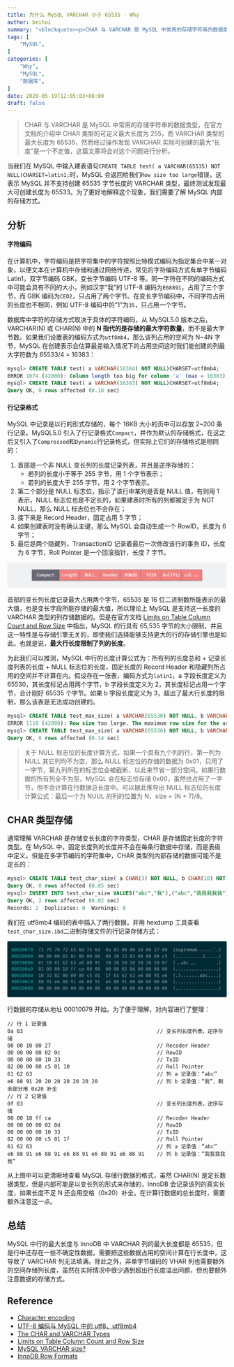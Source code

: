 ```yaml
---
title: 为什么 MySQL VARCHAR 小于 65535 · Why
author: beihai
summary: "<blockquote><p>CHAR 与 VARCHAR 是 MySQL 中常用的存储字符串的数据类型，在官方文档的介绍中 CHAR 类型的可定义最大长度为 255，而 VARCHAR 类型的最大长度为 65535，然而经过操作发现 VARCHAR 实际可创建的最大“长度”是一个不定值，这篇文章将会对这个问题进行分析。</p></blockquote>"
tags: [
  	"MySQL",
]
categories: [
	"Why",
  	"MySQL",
	"数据库",
]
date: 2020-05-19T12:05:03+08:00
draft: false
---
```


> CHAR 与 VARCHAR 是 MySQL 中常用的存储字符串的数据类型，在官方文档的介绍中 CHAR 类型的可定义最大长度为 255，而 VARCHAR 类型的最大长度为 65535，然而经过操作发现 VARCHAR 实际可创建的最大“长度”是一个不定值，这篇文章将会对这个问题进行分析。

当我们在 MySQL 中输入建表语句`CREATE TABLE test( a VARCHAR(65535) NOT NULL)CHARSET=latin1;`时，MySQL 会返回给我们`Row size too large`错误，这表示 MySQL 并不支持创建 65535 字节长度的 VARCHAR 类型，最终测试发现最大可创建长度为 65533。为了更好地解释这个现象，我们需要了解 MySQL 内部的存储方式。

## 分析

#### 字符编码

在计算机中，字符编码是把字符集中的字符按照比特模式编码为指定集合中某一对象，以便文本在计算机中存储和通过网络传递，常见的字符编码方式有单字节编码 Latin1，双字节编码 GBK，变长字节编码 UTF-8 等。同一字符在不同的编码方式中可能会具有不同的大小，例如汉字“我”的 UTF-8 编码为`E68891`，占用了三个字节，而 GBK 编码为`CED2`，只占用了两个字节。在变长字节编码中，不同字符占用的长度也不相同，例如 UTF-8 编码中的“1”为`35`，只占用一个字节。

数据库中字符的存储方式取决于具体的字符编码，从 MySQL5.0 版本之后，VARCHAR(N) 或 CHAR(N) 中的 **N 指代的是存储的最大字符数量**，而不是最大字节数。如果我们设置表的编码方式为`utf8mb4`，那么该列占用的空间为 N~4N 字节，MySQL 在创建表示会估算最差输入情况下的占用空间这时我们能创建的列最大字符数为 65533/4 = 16383：

```sql
mysql> CREATE TABLE test( a VARCHAR(16384) NOT NULL)CHARSET=utf8mb4;
ERROR 1074 (42000): Column length too big for column 'a' (max = 16383); use BLOB or TEXT instead
mysql> CREATE TABLE test( a VARCHAR(16383) NOT NULL)CHARSET=utf8mb4;
Query OK, 0 rows affected (0.18 sec)
```

#### 行记录格式

MySQL 中记录是以行的形式存储的，每个 16KB 大小的页中可以存放 2~200 条行记录。MySQL5.0 引入了行记录格式`Compact`，并作为默认的存储格式，在这之后又引入了`Compressed`和`Dynamic`行记录格式，但实际上它们的存储格式是相同的：

1. 首部是一个非 NULL 变长列的长度记录列表，并且是逆序存储的：
   - 若列的长度小于等于 255 字节，用 1 个字节表示；
   - 若列的长度大于 255 字节，用 2 个字节表示。
2. 第二个部分是 NULL 标志位，指示了该行中某列是否是 NULL 值，有则用 1 表示，NULL 标志位也是不定长的，如果建表时所有的列都被定于为 NOT NULL，那么 NULL 标志位也不会存在；
3. 接下来是 Record Header，固定占用 5 字节；
4. 如果创建表时没有确认主键，那么 MySQL 会自动生成一个 RowID，长度为 6 字节；
5. 最后是两个隐藏列，TransactionID 记录着最后一次修改该行的事务 ID，长度为 6 字节，Roll Pointer 是一个回滚指针，长度 7 字节。

![compact--row-format](compact-row-format.png)

首部的变长列长度记录最大占用两个字节，65535 是 16 位二进制数所能表示的最大值，也是变长字段所能存储的最大值，所以理论上 MySQL 是支持这一长度的 VARCHAR 类型的列存储数据的。但是在官方文档 <u>[Limits on Table Column Count and Row Size](https://dev.mysql.com/doc/refman/8.0/en/column-count-limit.html)</u> 中指出，MySQL 的行具有 65,535 字节的大小限制，并且这一特性是与存储引擎无关的，即使我们选择能够支持更大的行的存储引擎也是如此。也就是说，**最大行长度限制了列的长度**。

为此我们可以推测，MySQL 中行的长度计算公式为：所有列的长度总和 + 记录长度列表的长度 + NULL 标志位的长度，固定长度的 Record Header 和隐藏列所占用的空间并不计算在内。假设存在一张表，编码方式为`latin1`，a 字段长度定义为 65530，其长度标记占用两个字节，b 字段长度定义为 2，其长度标记占用一个字节，合计刚好 65535 个字节。如果 b 字段长度定义为 3，超出了最大行长度的限制，那么该表是无法成功创建的。

```sql
mysql> CREATE TABLE test_max_size( a VARCHAR(65530) NOT NULL, b VARCHAR(3) NOT NULL)CHARSET=latin1;
ERROR 1118 (42000): Row size too large. The maximum row size for the used table type, not counting BLOBs, is 65535. This includes storage overhead, check the manual. You have to change some columns to TEXT or BLOBs
mysql> CREATE TABLE test_max_size( a VARCHAR(65530) NOT NULL, b VARCHAR(2) NOT NULL)CHARSET=latin1;
Query OK, 0 rows affected (0.14 sec)
```

> 关于 NULL 标志位的长度计算方式，如果一个具有九个列的行，第一列为 NULL 其它列均不为空，那么 NULL 标志位的存储的数据为 0x01，只用了一字节，第九列所在的标志位会被截断，以此来节省一部分空间。如果行数据的所有列全不为空，MySQL 会在标志位存储 0x00，虽然也占用了一字节，但不会计算在行数据总长度中。可以据此推导出 NULL 标志位的长度计算公式：最后一个为 NUUL 的列的位置为 N，size = (N + 7)/8。

## CHAR 类型存储

通常理解 VARCHAR 是存储变长长度的字符类型，CHAR 是存储固定长度的字符类型。在 MySQL 中，固定长度列的长度并不会在每条行数据中存储，而是表级中定义。但是在多字节编码的字符集中，CHAR 类型列内部存储的数据可能不是定长的：

```sql
mysql> CREATE TABLE test_char_size( a CHAR(3) NOT NULL, b CHAR(10) NOT NULL)CHARSET=utf8mb4;
Query OK, 0 rows affected (0.05 sec)
mysql> INSERT INTO test_char_size VALUES("abc","我"),("abc","我我我我我");
Query OK, 2 rows affected (0.02 sec)
Records: 2  Duplicates: 0  Warnings: 0
```

我们在 utf8mb4 编码的表中插入了两行数据，并用 hexdump 工具查看`test_char_size.ibd`二进制存储文件的行记录存储方式：

![binary](binary.png)

 行数据的存储从地址 00010079 开始。为了便于理解，对内容进行了整理：

```
// 行 1 记录值
0a 03                                           // 变长列长度列表，逆序存储
00 00 10 00 27                                  // Recoder Header
00 00 00 00 02 0c                               // RowID
00 00 00 00 10 33                               // TxID 
82 00 00 00 c5 01 10                            // Roll Pointer
61 62 63                                        // 列 a 记录值：“abc”
e6 88 91 20 20 20 20 20 20 20                   // 列 b 记录值：“我”，剩余部分用 0x20 补全
// 行 2 记录值
0f 03                                           // 变长列长度列表，逆序存储
00 00 18 ff ca                                  // Recoder Header
00 00 00 00 02 0d                               // RowID
00 00 00 00 10 33                               // TxID 
82 00 00 00 c5 01 1f                            // Roll Pointer
61 62 63                                        // 列 a 记录值：“abc”
e6 88 91 e6 88 91 e6 88 91 e6 88 91 e6 88 91    // 列 b 记录值：“我我我我我”
```

从上图中可以更清晰地查看 MySQL 存储行数据的格式，虽然 CHAR(N) 是定长数据类型，但是内部可能是以变长列的形式来存储的，InnoDB 会记录该列的真实长度，如果长度不足 N 还会用空格（0x20）补全。在计算行数据的总长度时，需要额外注意这一点。

## 总结

MySQL 中行的最大长度与 InnoDB 中 VARCHAR 列的最大长度都是 65535，但是行中还存在一些不确定性数据，需要把这些数据占用的空间计算在行长度中，这导致了 VARCHAR 列无法填满。除此之外，非单字节编码的 VHAR 列也需要额外的空间存储列长度，虽然在实际情况中很少遇到超出行长度溢出问题，但也要额外注意数据的存储方式。

## Reference

- [Character encoding](https://en.wikipedia.org/wiki/Character_encoding)
- [UTF-8 编码与 MySQL 中的 utf8、utf8mb4](https://www.wingsxdu.com/post/database/mysql/mysq-utf8-utf8mb4/)
- [The CHAR and VARCHAR Types](https://dev.mysql.com/doc/refman/8.0/en/char.html)
- [Limits on Table Column Count and Row Size](https://dev.mysql.com/doc/refman/8.0/en/column-count-limit.html)
- [MySQL VARCHAR size?](https://stackoverflow.com/questions/7124029/mysql-varchar-size)
- [InnoDB Row Formats](https://dev.mysql.com/doc/refman/8.0/en/innodb-row-format.html)

